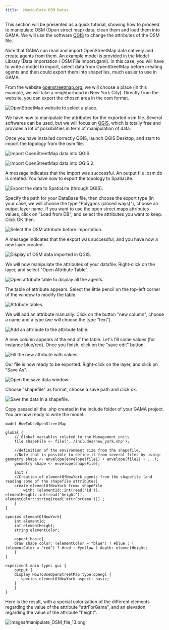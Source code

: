 ```yaml
---
title:  Manipulate OSM Datas
---
```


[//]: # (startConcept|use_osm_datas)
[//]: # (keyword|concept_osm)

[//]: # (keyword|concept_load_file)
This section will be presented as a quick tutorial, showing how to proceed to manipulate OSM (Open street map) data, clean them and load them into GAMA. We will use the software [QGIS](http://www.qgis.org/en/site/) to change the attributes of the OSM file.

Note that GAMA can read and import OpenStreetMap data natively and create agents from them. An example model is provided in the Model Library (Data Importation / OSM File Import.gaml). In this case, you will have to write a model to import, select data from OpenStreetMap before creating agents and then could export them into shapefiles, much easier to use in GAMA.


From the website [openstreetmap.org](https://www.openstreetmap.org/), we will choose a place (in this example, we will take a neighborhood in New York City). Directly from the website, you can export the chosen area in the osm format.

![OpenStreetMap website to select a place.](/resources/images/recipes/manipulate_OSM_file_1.png)

We have now to manipulate the attributes for the exported osm file.
Several softwares can be used, but we will focus on [QGIS](http://www.qgis.org/en/site/), which is totally free and provides a lot of possibilities in term of manipulation of data.

Once you have installed correctly QGIS, launch QGIS Desktop, and start to import the topology from the osm file.

![Import OpenStreetMap data into QGIS.](/resources/images/recipes/manipulate_OSM_file_2.png)

![Import OpenStreetMap data into QGIS 2.](/resources/images/recipes/manipulate_OSM_file_3.png)

A message indicates that the import was successful. An output file .osm.db is created. You have now to export the topology to SpatiaLite.

![Export the data to SpatiaLite (through QGIS).](/resources/images/recipes/manipulate_OSM_file_4.png)

Specify the path for your DataBase file, then choose the export type (in your case, we will choose the type "Polygons (closed ways)"), choose an output layer name. If you want to use the open street maps attributes values, click on "Load from DB", and select the attributes you want to keep. Click OK then.

![Select the OSM attribute before importation.](/resources/images/recipes/manipulate_OSM_file_5.png)

A message indicates that the export was successful, and you have now a new layer created.

![Display of OSM data imported in QGIS.](/resources/images/recipes/manipulate_OSM_file_6.png)

We will now manipulate the attributes of your datafile. Right-click on the layer, and select "Open Attribute Table".

![Open attribute table to display all the agents.](/resources/images/recipes/manipulate_OSM_file_7.png)

The table of attribute appears. Select the little pencil on the top-left corner of the window to modify the table.

![Attribute tables.](/resources/images/recipes/manipulate_OSM_file_8.png)

We will add an attribute manually. Click on the button "new column", choose a name and a type (we will choose the type "text").

![Add an attribute to the attribute table.](/resources/images/recipes/manipulate_OSM_file_9.png)

A new column appears at the end of the table. Let's fill some values (for instance blue/red). Once you finish, click on the "save edit" button.

![Fill the new attribute with values.](/resources/images/recipes/manipulate_OSM_file_10.png)

Our file is now ready to be exported. Right-click on the layer, and click on "Save As".

![Open the save data window.](/resources/images/recipes/manipulate_OSM_file_11.png)

Choose "shapefile" as format, choose a save path and click ok.

![Save the data in a shapefile.](/resources/images/recipes/manipulate_OSM_file_12.png)

Copy passed all the .shp created in the include folder of your GAMA project. You are now ready to write the model.

[//]: # (keyword|concept_shapefile)

```
model HowToUseOpenStreetMap

global {
    // Global variables related to the Management units	
    file shapeFile <- file('../includes/new_york.shp'); 
	
    //definition of the environment size from the shapefile. 
    //Note that is possible to define it from several files by using: geometry shape <- envelope(envelope(file1) + envelope(file2) + ...);
    geometry shape <- envelope(shapeFile);
	
    init {
	//Creation of elementOfNewYork agents from the shapefile (and reading some of the shapefile attributes)
	create elementOfNewYork from: shapeFile 
	    with: [elementId::int(read('id')), elementHeight::int(read('height')), elementColor::string(read('attrForGama'))] ;
    }
}
	
species elementOfNewYork{
    int elementId;
    int elementHeight;
    string elementColor;
	
    aspect basic{
	draw shape color: (elementColor = "blue") ? #blue : ( (elementColor = "red") ? #red : #yellow ) depth: elementHeight;
    }
}	

experiment main type: gui {		
    output {
	display HowToUseOpenStreetMap type:opengl {
	   species elementOfNewYork aspect: basic; 
	}
    }
}
```

Here is the result, with a special colorization of the different elements regarding the value of the attribute "attrForGama", and an elevation regarding the value of the attribute "height".

![images/manipulate_OSM_file_13.png](/resources/images/recipes/manipulate_OSM_file_13.png)

[//]: # (endConcept|use_osm_datas)
